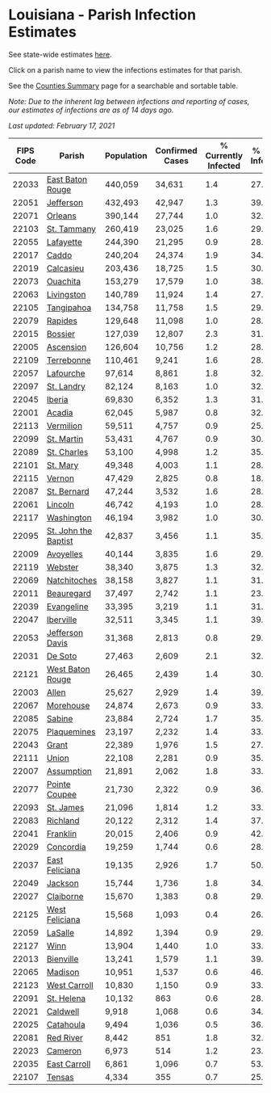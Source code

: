 # Louisiana - Parish Infection Estimates

See state-wide estimates [here](/infections/us-la).

Click on a parish name to view the infections estimates for that parish.

See the [Counties Summary](/infections/summary-counties) page for a searchable and sortable table.

*Note: Due to the inherent lag between infections and reporting of cases, our estimates of infections are as of 14 days ago.*

*Last updated: February 17, 2021*

|   FIPS Code |                                       Parish |   Population |   Confirmed Cases |   % Currently Infected |   % Total Infected |
|-------------|----------------------------------------------|--------------|-------------------|------------------------|--------------------|
|       22033 |         [East Baton Rouge](east-baton-rouge) |      440,059 |            34,631 |                    1.4 |               27.3 |
|       22051 |                       [Jefferson](jefferson) |      432,493 |            42,947 |                    1.3 |               39.3 |
|       22071 |                           [Orleans](orleans) |      390,144 |            27,744 |                    1.0 |               32.2 |
|       22103 |                   [St. Tammany](st.-tammany) |      260,419 |            23,025 |                    1.6 |               29.6 |
|       22055 |                       [Lafayette](lafayette) |      244,390 |            21,295 |                    0.9 |               28.9 |
|       22017 |                               [Caddo](caddo) |      240,204 |            24,374 |                    1.9 |               34.8 |
|       22019 |                       [Calcasieu](calcasieu) |      203,436 |            18,725 |                    1.5 |               30.5 |
|       22073 |                         [Ouachita](ouachita) |      153,279 |            17,579 |                    1.0 |               38.1 |
|       22063 |                     [Livingston](livingston) |      140,789 |            11,924 |                    1.4 |               27.0 |
|       22105 |                     [Tangipahoa](tangipahoa) |      134,758 |            11,758 |                    1.5 |               29.4 |
|       22079 |                           [Rapides](rapides) |      129,648 |            11,098 |                    1.0 |               28.0 |
|       22015 |                           [Bossier](bossier) |      127,039 |            12,807 |                    2.3 |               31.6 |
|       22005 |                       [Ascension](ascension) |      126,604 |            10,756 |                    1.2 |               28.9 |
|       22109 |                     [Terrebonne](terrebonne) |      110,461 |             9,241 |                    1.6 |               28.4 |
|       22057 |                       [Lafourche](lafourche) |       97,614 |             8,861 |                    1.8 |               32.0 |
|       22097 |                     [St. Landry](st.-landry) |       82,124 |             8,163 |                    1.0 |               32.5 |
|       22045 |                             [Iberia](iberia) |       69,830 |             6,352 |                    1.3 |               31.2 |
|       22001 |                             [Acadia](acadia) |       62,045 |             5,987 |                    0.8 |               32.8 |
|       22113 |                       [Vermilion](vermilion) |       59,511 |             4,757 |                    0.9 |               25.7 |
|       22099 |                     [St. Martin](st.-martin) |       53,431 |             4,767 |                    0.9 |               30.7 |
|       22089 |                   [St. Charles](st.-charles) |       53,100 |             4,998 |                    1.2 |               35.0 |
|       22101 |                         [St. Mary](st.-mary) |       49,348 |             4,003 |                    1.1 |               28.3 |
|       22115 |                             [Vernon](vernon) |       47,429 |             2,825 |                    0.8 |               18.9 |
|       22087 |                   [St. Bernard](st.-bernard) |       47,244 |             3,532 |                    1.6 |               28.7 |
|       22061 |                           [Lincoln](lincoln) |       46,742 |             4,193 |                    1.0 |               28.1 |
|       22117 |                     [Washington](washington) |       46,194 |             3,982 |                    1.0 |               30.1 |
|       22095 | [St. John the Baptist](st.-john-the-baptist) |       42,837 |             3,456 |                    1.1 |               35.3 |
|       22009 |                       [Avoyelles](avoyelles) |       40,144 |             3,835 |                    1.6 |               29.8 |
|       22119 |                           [Webster](webster) |       38,340 |             3,875 |                    1.3 |               32.3 |
|       22069 |                 [Natchitoches](natchitoches) |       38,158 |             3,827 |                    1.1 |               31.7 |
|       22011 |                     [Beauregard](beauregard) |       37,497 |             2,742 |                    1.1 |               23.6 |
|       22039 |                     [Evangeline](evangeline) |       33,395 |             3,219 |                    1.1 |               31.2 |
|       22047 |                       [Iberville](iberville) |       32,511 |             3,345 |                    1.1 |               39.6 |
|       22053 |           [Jefferson Davis](jefferson-davis) |       31,368 |             2,813 |                    0.8 |               29.8 |
|       22031 |                           [De Soto](de-soto) |       27,463 |             2,609 |                    2.1 |               32.9 |
|       22121 |         [West Baton Rouge](west-baton-rouge) |       26,465 |             2,439 |                    1.4 |               30.8 |
|       22003 |                               [Allen](allen) |       25,627 |             2,929 |                    1.4 |               39.1 |
|       22067 |                       [Morehouse](morehouse) |       24,874 |             2,673 |                    0.9 |               33.9 |
|       22085 |                             [Sabine](sabine) |       23,884 |             2,724 |                    1.7 |               35.6 |
|       22075 |                   [Plaquemines](plaquemines) |       23,197 |             2,232 |                    1.4 |               33.5 |
|       22043 |                               [Grant](grant) |       22,389 |             1,976 |                    1.5 |               27.2 |
|       22111 |                               [Union](union) |       22,108 |             2,281 |                    0.9 |               35.5 |
|       22007 |                     [Assumption](assumption) |       21,891 |             2,062 |                    1.8 |               33.4 |
|       22077 |               [Pointe Coupee](pointe-coupee) |       21,730 |             2,322 |                    0.9 |               36.5 |
|       22093 |                       [St. James](st.-james) |       21,096 |             1,814 |                    1.2 |               33.8 |
|       22083 |                         [Richland](richland) |       20,122 |             2,312 |                    1.4 |               37.2 |
|       22041 |                         [Franklin](franklin) |       20,015 |             2,406 |                    0.9 |               42.1 |
|       22029 |                       [Concordia](concordia) |       19,259 |             1,744 |                    0.6 |               28.7 |
|       22037 |             [East Feliciana](east-feliciana) |       19,135 |             2,926 |                    1.7 |               50.5 |
|       22049 |                           [Jackson](jackson) |       15,744 |             1,736 |                    1.8 |               34.8 |
|       22027 |                       [Claiborne](claiborne) |       15,670 |             1,383 |                    0.8 |               29.0 |
|       22125 |             [West Feliciana](west-feliciana) |       15,568 |             1,093 |                    0.4 |               26.4 |
|       22059 |                           [LaSalle](lasalle) |       14,892 |             1,394 |                    0.9 |               29.5 |
|       22127 |                                 [Winn](winn) |       13,904 |             1,440 |                    1.0 |               33.6 |
|       22013 |                       [Bienville](bienville) |       13,241 |             1,579 |                    1.1 |               39.0 |
|       22065 |                           [Madison](madison) |       10,951 |             1,537 |                    0.6 |               46.3 |
|       22123 |                 [West Carroll](west-carroll) |       10,830 |             1,150 |                    0.9 |               33.4 |
|       22091 |                     [St. Helena](st.-helena) |       10,132 |               863 |                    0.6 |               28.6 |
|       22021 |                         [Caldwell](caldwell) |        9,918 |             1,068 |                    0.6 |               34.7 |
|       22025 |                       [Catahoula](catahoula) |        9,494 |             1,036 |                    0.5 |               36.6 |
|       22081 |                       [Red River](red-river) |        8,442 |               851 |                    1.8 |               32.8 |
|       22023 |                           [Cameron](cameron) |        6,973 |               514 |                    1.2 |               23.7 |
|       22035 |                 [East Carroll](east-carroll) |        6,861 |             1,096 |                    0.7 |               53.3 |
|       22107 |                             [Tensas](tensas) |        4,334 |               355 |                    0.7 |               25.7 |